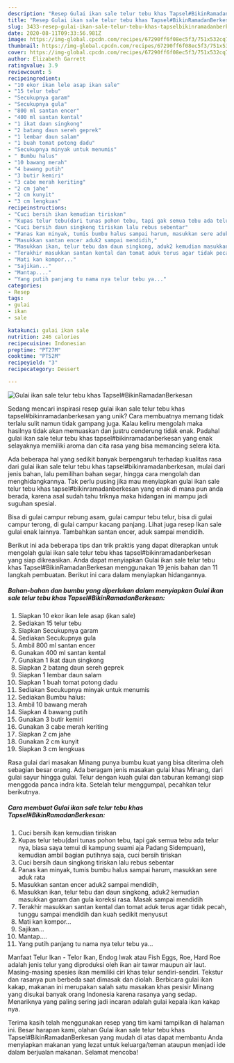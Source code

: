 ```yaml
---
description: "Resep Gulai ikan sale telur tebu khas Tapsel#BikinRamadanBerkesan, Bikin Ngiler"
title: "Resep Gulai ikan sale telur tebu khas Tapsel#BikinRamadanBerkesan, Bikin Ngiler"
slug: 3433-resep-gulai-ikan-sale-telur-tebu-khas-tapselbikinramadanberkesan-bikin-ngiler
date: 2020-08-11T09:33:56.981Z
image: https://img-global.cpcdn.com/recipes/67290ff6f08ec5f3/751x532cq70/gulai-ikan-sale-telur-tebu-khas-tapselbikinramadanberkesan-foto-resep-utama.jpg
thumbnail: https://img-global.cpcdn.com/recipes/67290ff6f08ec5f3/751x532cq70/gulai-ikan-sale-telur-tebu-khas-tapselbikinramadanberkesan-foto-resep-utama.jpg
cover: https://img-global.cpcdn.com/recipes/67290ff6f08ec5f3/751x532cq70/gulai-ikan-sale-telur-tebu-khas-tapselbikinramadanberkesan-foto-resep-utama.jpg
author: Elizabeth Garrett
ratingvalue: 3.9
reviewcount: 5
recipeingredient:
- "10 ekor ikan lele asap ikan sale"
- "15 telur tebu"
- "Secukupnya garam"
- "Secukupnya gula"
- "800 ml santan encer"
- "400 ml santan kental"
- "1 ikat daun singkong"
- "2 batang daun sereh geprek"
- "1 lembar daun salam"
- "1 buah tomat potong dadu"
- "Secukupnya minyak untuk menumis"
- " Bumbu halus"
- "10 bawang merah"
- "4 bawang putih"
- "3 butir kemiri"
- "3 cabe merah keriting"
- "2 cm jahe"
- "2 cm kunyit"
- "3 cm lengkuas"
recipeinstructions:
- "Cuci bersih ikan kemudian tiriskan"
- "Kupas telur tebu(dari tunas pohon tebu, tapi gak semua tebu ada telur nya, biasa saya temui di kampung suami aja Padang Sidempuan), kemudian ambil bagian putihnya saja, cuci bersih tiriskan"
- "Cuci bersih daun singkong tiriskan lalu rebus sebentar"
- "Panas kan minyak, tumis bumbu halus sampai harum, masukkan sere aduk rata"
- "Masukkan santan encer aduk2 sampai mendidih,"
- "Masukkan ikan, telur tebu dan daun singkong, aduk2 kemudian masukkan garam dan gula koreksi rasa. Masak sampai mendidih"
- "Terakhir masukkan santan kental dan tomat aduk terus agar tidak pecah, tunggu sampai mendidih dan kuah sedikit menyusut"
- "Mati kan kompor..."
- "Sajikan..."
- "Mantap...."
- "Yang putih panjang tu nama nya telur tebu ya..."
categories:
- Resep
tags:
- gulai
- ikan
- sale

katakunci: gulai ikan sale 
nutrition: 246 calories
recipecuisine: Indonesian
preptime: "PT27M"
cooktime: "PT52M"
recipeyield: "3"
recipecategory: Dessert

---
```



![Gulai ikan sale telur tebu khas Tapsel#BikinRamadanBerkesan](https://img-global.cpcdn.com/recipes/67290ff6f08ec5f3/751x532cq70/gulai-ikan-sale-telur-tebu-khas-tapselbikinramadanberkesan-foto-resep-utama.jpg)

Sedang mencari inspirasi resep gulai ikan sale telur tebu khas tapsel#bikinramadanberkesan yang unik? Cara membuatnya memang tidak terlalu sulit namun tidak gampang juga. Kalau keliru mengolah maka hasilnya tidak akan memuaskan dan justru cenderung tidak enak. Padahal gulai ikan sale telur tebu khas tapsel#bikinramadanberkesan yang enak selayaknya memiliki aroma dan cita rasa yang bisa memancing selera kita.

Ada beberapa hal yang sedikit banyak berpengaruh terhadap kualitas rasa dari gulai ikan sale telur tebu khas tapsel#bikinramadanberkesan, mulai dari jenis bahan, lalu pemilihan bahan segar, hingga cara mengolah dan menghidangkannya. Tak perlu pusing jika mau menyiapkan gulai ikan sale telur tebu khas tapsel#bikinramadanberkesan yang enak di mana pun anda berada, karena asal sudah tahu triknya maka hidangan ini mampu jadi suguhan spesial.

Bisa di gulai campur rebung asam, gulai campur tebu telur, bisa di gulai campur terong, di gulai campur kacang panjang. Lihat juga resep Ikan sale gulai enak lainnya. Tambahkan santan encer, aduk sampai mendidih.


Berikut ini ada beberapa tips dan trik praktis yang dapat diterapkan untuk mengolah gulai ikan sale telur tebu khas tapsel#bikinramadanberkesan yang siap dikreasikan. Anda dapat menyiapkan Gulai ikan sale telur tebu khas Tapsel#BikinRamadanBerkesan menggunakan 19 jenis bahan dan 11 langkah pembuatan. Berikut ini cara dalam menyiapkan hidangannya.

<!--inarticleads1-->

##### Bahan-bahan dan bumbu yang diperlukan dalam menyiapkan Gulai ikan sale telur tebu khas Tapsel#BikinRamadanBerkesan:

1. Siapkan 10 ekor ikan lele asap (ikan sale)
1. Sediakan 15 telur tebu
1. Siapkan Secukupnya garam
1. Sediakan Secukupnya gula
1. Ambil 800 ml santan encer
1. Gunakan 400 ml santan kental
1. Gunakan 1 ikat daun singkong
1. Siapkan 2 batang daun sereh geprek
1. Siapkan 1 lembar daun salam
1. Siapkan 1 buah tomat potong dadu
1. Sediakan Secukupnya minyak untuk menumis
1. Sediakan  Bumbu halus:
1. Ambil 10 bawang merah
1. Siapkan 4 bawang putih
1. Gunakan 3 butir kemiri
1. Gunakan 3 cabe merah keriting
1. Siapkan 2 cm jahe
1. Gunakan 2 cm kunyit
1. Siapkan 3 cm lengkuas


Rasa gulai dari masakan Minang punya bumbu kuat yang bisa diterima oleh sebagian besar orang. Ada beragam jenis masakan gulai khas Minang, dari gulai sayur hingga gulai. Telur dengan kuah gulai dan taburan kemangi siap menggoda panca indra kita. Setelah telur menggumpal, pecahkan telur berikutnya. 

<!--inarticleads2-->

##### Cara membuat Gulai ikan sale telur tebu khas Tapsel#BikinRamadanBerkesan:

1. Cuci bersih ikan kemudian tiriskan
1. Kupas telur tebu(dari tunas pohon tebu, tapi gak semua tebu ada telur nya, biasa saya temui di kampung suami aja Padang Sidempuan), kemudian ambil bagian putihnya saja, cuci bersih tiriskan
1. Cuci bersih daun singkong tiriskan lalu rebus sebentar
1. Panas kan minyak, tumis bumbu halus sampai harum, masukkan sere aduk rata
1. Masukkan santan encer aduk2 sampai mendidih,
1. Masukkan ikan, telur tebu dan daun singkong, aduk2 kemudian masukkan garam dan gula koreksi rasa. Masak sampai mendidih
1. Terakhir masukkan santan kental dan tomat aduk terus agar tidak pecah, tunggu sampai mendidih dan kuah sedikit menyusut
1. Mati kan kompor...
1. Sajikan...
1. Mantap....
1. Yang putih panjang tu nama nya telur tebu ya...


Manfaat Telur Ikan - Telor Ikan, Endog Iwak atau Fish Eggs, Roe, Hard Roe adalah jenis telur yang diproduksi oleh ikan air tawar maupun air laut. Masing-masing spesies ikan memiliki ciri khas telur sendiri-sendiri. Tekstur dan rasanya pun berbeda saat dimasak dan diolah. Berbicara gulai ikan kakap, makanan ini merupakan salah satu masakan khas pesisir Minang yang disukai banyak orang Indonesia karena rasanya yang sedap. Menariknya yang paling sering jadi incaran adalah gulai kepala ikan kakap nya. 

Terima kasih telah menggunakan resep yang tim kami tampilkan di halaman ini. Besar harapan kami, olahan Gulai ikan sale telur tebu khas Tapsel#BikinRamadanBerkesan yang mudah di atas dapat membantu Anda menyiapkan makanan yang lezat untuk keluarga/teman ataupun menjadi ide dalam berjualan makanan. Selamat mencoba!
